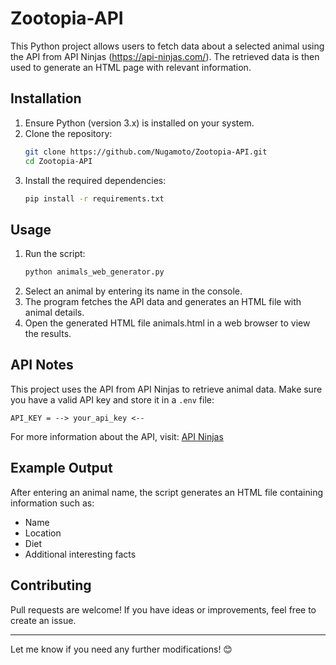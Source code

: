 # Zootopia-API

This Python project allows users to fetch data about a selected animal using the API from API Ninjas (https://api-ninjas.com/). The retrieved data is then used to generate an HTML page with relevant information.

## Installation

1. Ensure Python (version 3.x) is installed on your system.
2. Clone the repository:
   ```sh
   git clone https://github.com/Nugamoto/Zootopia-API.git
   cd Zootopia-API
   ```
3. Install the required dependencies:
   ```sh
   pip install -r requirements.txt
   ```

## Usage

1. Run the script:
   ```sh
   python animals_web_generator.py
   ```
2. Select an animal by entering its name in the console.
3. The program fetches the API data and generates an HTML file with animal details.
4. Open the generated HTML file animals.html in a web browser to view the results.

## API Notes

This project uses the API from API Ninjas to retrieve animal data. Make sure you have a valid API key and store it in a `.env` file:
```env
API_KEY = --> your_api_key <--
```

For more information about the API, visit: [API Ninjas](https://api-ninjas.com/)

## Example Output

After entering an animal name, the script generates an HTML file containing information such as:
- Name
- Location
- Diet
- Additional interesting facts

## Contributing

Pull requests are welcome! If you have ideas or improvements, feel free to create an issue.


---

Let me know if you need any further modifications! 😊

